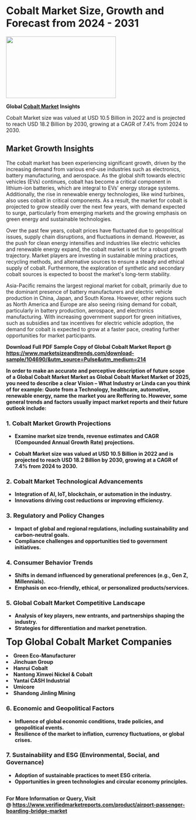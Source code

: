 <H1>Cobalt Market Size, Growth and Forecast from 2024 - 2031</H1><img class="aligncenter size-medium wp-image-584254" src="https://thirdeyenews.in/wp-content/uploads/2024/09/Global-Market-Research-300x168.jpeg" alt="" width="300" height="168" /><p><strong>Global&nbsp;<a href="https://www.marketsizeandtrends.com/download-sample/104690/&amp;utm_source=Pulse&amp;utm_medium=214">Cobalt Market</a> Insights</strong></p><p>Cobalt Market size was valued at USD 10.5 Billion in 2022 and is projected to reach USD 18.2 Billion by 2030, growing at a CAGR of 7.4% from 2024 to 2030.</p><p><h2>Market Growth Insights</h2> <p>The cobalt market has been experiencing significant growth, driven by the increasing demand from various end-use industries such as electronics, battery manufacturing, and aerospace. As the global shift towards electric vehicles (EVs) continues, cobalt has become a critical component in lithium-ion batteries, which are integral to EVs' energy storage systems. Additionally, the rise in renewable energy technologies, like wind turbines, also uses cobalt in critical components. As a result, the market for cobalt is projected to grow steadily over the next few years, with demand expected to surge, particularly from emerging markets and the growing emphasis on green energy and sustainable technologies.</p> <p><strong></strong></p> <p>Over the past few years, cobalt prices have fluctuated due to geopolitical issues, supply chain disruptions, and fluctuations in demand. However, as the push for clean energy intensifies and industries like electric vehicles and renewable energy expand, the cobalt market is set for a robust growth trajectory. Market players are investing in sustainable mining practices, recycling methods, and alternative sources to ensure a steady and ethical supply of cobalt. Furthermore, the exploration of synthetic and secondary cobalt sources is expected to boost the market's long-term stability.</p> <p>Asia-Pacific remains the largest regional market for cobalt, primarily due to the dominant presence of battery manufacturers and electric vehicle production in China, Japan, and South Korea. However, other regions such as North America and Europe are also seeing rising demand for cobalt, particularly in battery production, aerospace, and electronics manufacturing. With increasing government support for green initiatives, such as subsidies and tax incentives for electric vehicle adoption, the demand for cobalt is expected to grow at a faster pace, creating further opportunities for market participants.</p> <p><strong></p><p><span class=""><strong>Download Full PDF Sample Copy of Global Cobalt Market Report</strong> @ <a href="https://www.marketsizeandtrends.com/download-sample/104690/&amp;utm_source=Pulse&amp;utm_medium=214" target="_blank">https://www.marketsizeandtrends.com/download-sample/104690/&amp;utm_source=Pulse&amp;utm_medium=214</a></span></p><p>In order to make an accurate and perceptive description of future scope of a Global&nbsp;Cobalt Market Market as Global&nbsp;Cobalt Market Market of 2025, you need to describe a clear Vision &ndash; What Industry or Linda can you think of for example: Quote from a Technology, healthcare, automotive, renewable energy, name the market you are Reffering to. However, some general trends and factors usually impact market reports and their future outlook include:</p><h3>1.&nbsp;<strong>Cobalt Market Growth Projections</strong></h3><ul><li>Examine market size trends, revenue estimates and CAGR (Compounded Annual Growth Rate) projections.</li><li><p>Cobalt Market size was valued at USD 10.5 Billion in 2022 and is projected to reach USD 18.2 Billion by 2030, growing at a CAGR of 7.4% from 2024 to 2030.</p></li></ul><h3>2.&nbsp;<strong>Cobalt Market Technological Advancements</strong></h3><ul><li>Integration of AI, IoT, blockchain, or automation in the industry.</li><li>Innovations driving cost reductions or improving efficiency.</li></ul><h3>3.&nbsp;<strong>Regulatory and Policy Changes</strong></h3><ul><li>Impact of global and regional regulations, including sustainability and carbon-neutral goals.</li><li>Compliance challenges and opportunities tied to government initiatives.</li></ul><h3>4.&nbsp;<strong>Consumer Behavior Trends</strong></h3><ul><li>Shifts in demand influenced by generational preferences (e.g., Gen Z, Millennials).</li><li>Emphasis on eco-friendly, ethical, or personalized products/services.</li></ul><h3>5.&nbsp;<strong>Global Cobalt Market Competitive Landscape</strong></h3><ul><li>Analysis of key players, new entrants, and partnerships shaping the industry.</li><li>Strategies for differentiation and market penetration.</li></ul><p data-pm-slice="1 1 []"><span style="color: inherit; font-family: inherit; font-size: 25px;">Top Global Cobalt Market Companies</span></p><div class="" data-test-id=""><p><li>Green Eco-Manufacturer</li><li> Jinchuan Group</li><li> Hanrui Cobalt</li><li> Nantong Xinwei Nickel & Cobalt</li><li> Yantai CASH Industrial</li><li> Umicore</li><li> Shandong Jinling Mining</li></p></div><h3>6.&nbsp;<strong>Economic and Geopolitical Factors</strong></h3><ul><li>Influence of global economic conditions, trade policies, and geopolitical events.</li><li>Resilience of the market to inflation, currency fluctuations, or global crises.</li></ul><h3>7.&nbsp;<strong>Sustainability and ESG (Environmental, Social, and Governance)</strong></h3><ul><li>Adoption of sustainable practices to meet ESG criteria.</li><li>Opportunities in green technologies and circular economy principles.</li></ul><h2><strong style="font-size: 14px;">For More Information or Query, Visit @&nbsp;</strong><a style="background-color: #ffffff; font-size: 14px;" href="https://www.marketsizeandtrends.com/report/cobalt-market/" target="_blank">https://www.verifiedmarketreports.com/product/airport-passenger-boarding-bridge-market</a></h2>
